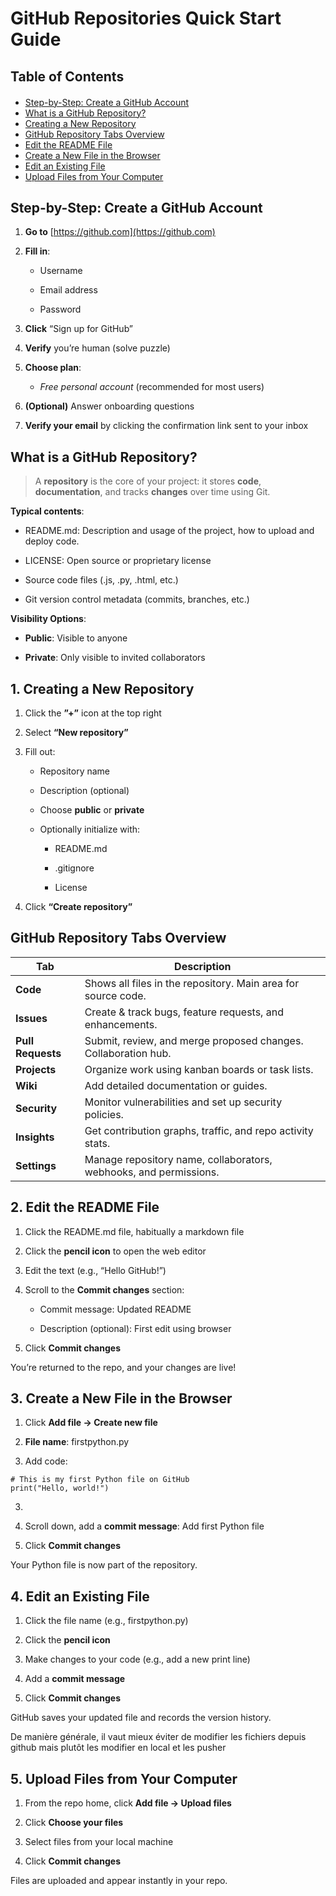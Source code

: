 <h1>GitHub Repositories Quick Start Guide</h1>

<h2>Table of Contents</h2>
<div class="alert alert-block alert-info" style="margin-top: 20px">
  <ul>
    <li><a href="#step-by-step-create-a-github-account">Step-by-Step: Create a GitHub Account</a></li>
    <li><a href="#what-is-a-github-repository">What is a GitHub Repository?</a></li>
    <li><a href="#creating-a-new-repository">Creating a New Repository</a></li>
    <li><a href="#github-repository-tabs-overview">GitHub Repository Tabs Overview</a></li>
    <li><a href="#2-edit-the-readme-file">Edit the README File</a></li>
    <li><a href="#3-create-a-new-file-in-the-browser">Create a New File in the Browser</a></li>
    <li><a href="#4-edit-an-existing-file">Edit an Existing File</a></li>
    <li><a href="#5-upload-files-from-your-computer">Upload Files from Your Computer</a></li>

  </ul>
</div>

<h2 id="step-by-step-create-a-github-account">Step-by-Step: Create a GitHub Account</h2>

1. **Go to** [https://github.com](https://github.com)
    
2. **Fill in**:
    
    - Username
        
    - Email address
        
    - Password
        
    
3. **Click** “Sign up for GitHub”
    
4. **Verify** you’re human (solve puzzle)
    
5. **Choose plan**:
    
    - _Free personal account_ (recommended for most users)
        
    
6. **(Optional)** Answer onboarding questions
    
7. **Verify your email** by clicking the confirmation link sent to your inbox
    


<h2 id="what-is-a-github-repository">What is a GitHub Repository?</h2>

  

> A **repository** is the core of your project: it stores **code**, **documentation**, and tracks **changes** over time using Git.

  

**Typical contents**:

- README.md: Description and usage of the project, how to upload and deploy code.
    
- LICENSE: Open source or proprietary license
    
- Source code files (.js, .py, .html, etc.)
    
- Git version control metadata (commits, branches, etc.)
    

**Visibility Options**:

- **Public**: Visible to anyone
    
- **Private**: Only visible to invited collaborators
    


<h2 id="creating-a-new-repository">1. Creating a New Repository</h2>

1. Click the **”+”** icon at the top right
    
2. Select **“New repository”**
    
3. Fill out:
    
    - Repository name
        
    - Description (optional)
        
    - Choose **public** or **private**
        
    - Optionally initialize with:
        
        - README.md
            
        - .gitignore
            
        - License
            
        
4. Click **“Create repository”**
    


<h2 id="github-repository-tabs-overview">GitHub Repository Tabs Overview</h2>

|**Tab**|**Description**|
|---|---|
|**Code**|Shows all files in the repository. Main area for source code.|
|**Issues**|Create & track bugs, feature requests, and enhancements.|
|**Pull Requests**|Submit, review, and merge proposed changes. Collaboration hub.|
|**Projects**|Organize work using kanban boards or task lists.|
|**Wiki**|Add detailed documentation or guides.|
|**Security**|Monitor vulnerabilities and set up security policies.|
|**Insights**|Get contribution graphs, traffic, and repo activity stats.|
|**Settings**|Manage repository name, collaborators, webhooks, and permissions.|


<h2 id="2-edit-the-readme-file">2. Edit the README File</h2>

1. Click the README.md file, habitually a markdown file
    
2. Click the **pencil icon** to open the web editor
    
3. Edit the text (e.g., “Hello GitHub!”)
    
4. Scroll to the **Commit changes** section:
    
    - Commit message: Updated README
    
    - Description (optional): First edit using browser
    
5. Click **Commit changes**
    

  

You’re returned to the repo, and your changes are live!


<h2 id="3-create-a-new-file-in-the-browser">3. Create a New File in the Browser</h2>

1. Click **Add file → Create new file**
    
2. **File name**: firstpython.py
    
3. Add code:
    

```
# This is my first Python file on GitHub
print("Hello, world!")
```

3.   
    
4. Scroll down, add a **commit message**: Add first Python file
    
5. Click **Commit changes**
    
Your Python file is now part of the repository.


<h2 id="4-edit-an-existing-file">4. Edit an Existing File</h2>

1. Click the file name (e.g., firstpython.py)
    
2. Click the **pencil icon**
    
3. Make changes to your code (e.g., add a new print line)
    
4. Add a **commit message**
    
5. Click **Commit changes**
    

GitHub saves your updated file and records the version history.

De manière générale, il vaut mieux éviter de modifier les fichiers depuis github mais plutôt les modifier en local et les pusher


<h2 id="5-upload-files-from-your-computer">5. Upload Files from Your Computer</h2>

1. From the repo home, click **Add file → Upload files**
    
2. Click **Choose your files**
    
3. Select files from your local machine
    
4. Click **Commit changes**
    

Files are uploaded and appear instantly in your repo.
